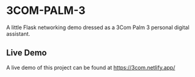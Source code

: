 # 3COM-PALM-3
A little Flask networking demo dressed as a 3Com Palm 3 personal digital assistant.

## Live Demo
A live demo of this project can be found at https://3com.netlify.app/
